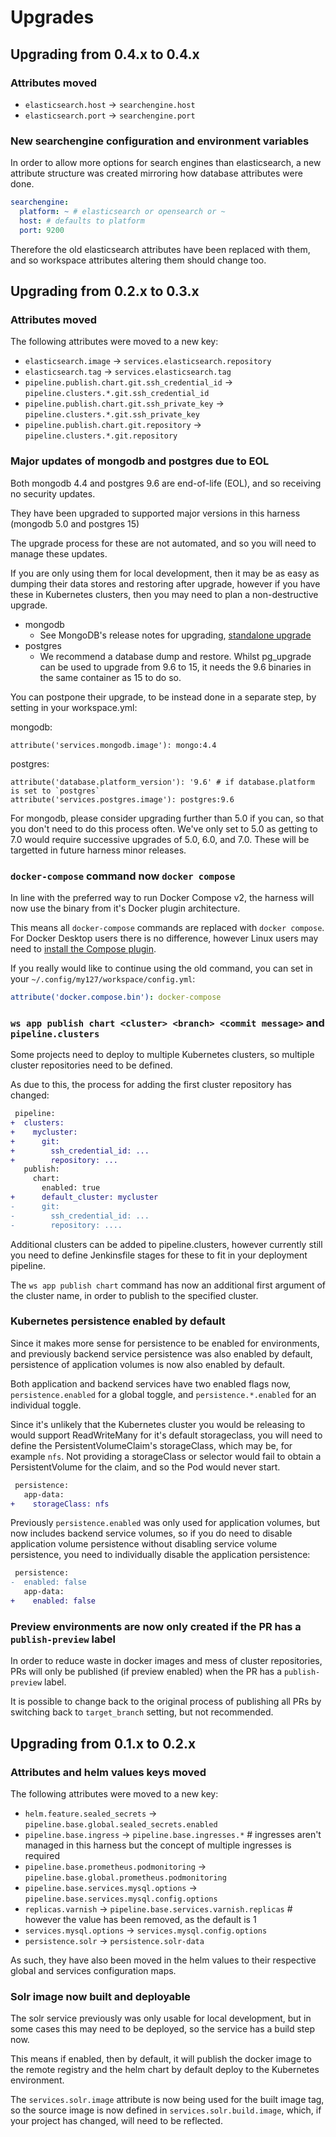 # Upgrades

## Upgrading from 0.4.x to 0.4.x

### Attributes moved

* `elasticsearch.host` -> `searchengine.host`
* `elasticsearch.port` -> `searchengine.port`

### New searchengine configuration and environment variables

In order to allow more options for search engines than elasticsearch, a new attribute structure was created mirroring how database attributes were done.

```yaml
searchengine:
  platform: ~ # elasticsearch or opensearch or ~
  host: # defaults to platform
  port: 9200
```

Therefore the old elasticsearch attributes have been replaced with them, and so workspace attributes altering them should change too.

## Upgrading from 0.2.x to 0.3.x

### Attributes moved

The following attributes were moved to a new key:

* `elasticsearch.image` -> `services.elasticsearch.repository`
* `elasticsearch.tag` -> `services.elasticsearch.tag`
* `pipeline.publish.chart.git.ssh_credential_id` -> `pipeline.clusters.*.git.ssh_credential_id`
* `pipeline.publish.chart.git.ssh_private_key` -> `pipeline.clusters.*.git.ssh_private_key`
* `pipeline.publish.chart.git.repository` -> `pipeline.clusters.*.git.repository`

### Major updates of mongodb and postgres due to EOL

Both mongodb 4.4 and postgres 9.6 are end-of-life (EOL), and so receiving no security updates.

They have been upgraded to supported major versions in this harness (mongodb 5.0 and postgres 15)

The upgrade process for these are not automated, and so you will need to manage these updates.

If you are only using them for local development, then it may be as easy as dumping their data stores and restoring after upgrade, however if you have these in Kubernetes clusters, then you may need to plan a non-destructive upgrade.

* mongodb
  * See MongoDB's release notes for upgrading, [standalone upgrade](https://www.mongodb.com/docs/v7.0/release-notes/5.0-upgrade-standalone/)
* postgres
  * We recommend a database dump and restore. Whilst pg_upgrade can be used to upgrade from 9.6 to 15, it needs the 9.6 binaries in the same container as 15 to do so.

You can postpone their upgrade, to be instead done in a separate step, by setting in your workspace.yml:

mongodb:
```
attribute('services.mongodb.image'): mongo:4.4
```

postgres:
```
attribute('database.platform_version'): '9.6' # if database.platform is set to `postgres`
attribute('services.postgres.image'): postgres:9.6
```

For mongodb, please consider upgrading further than 5.0 if you can, so that you don't need to do this process often. We've only set to 5.0 as getting to 7.0 would require successive upgrades of 5.0, 6.0, and 7.0. These will be targetted in future harness minor releases.

### `docker-compose` command now `docker compose`

In line with the preferred way to run Docker Compose v2, the harness will now use the binary from it's Docker plugin architecture.

This means all `docker-compose` commands are replaced with `docker compose`. For Docker Desktop users there is no difference, however Linux users may need to [install the Compose plugin](https://docs.docker.com/compose/install/linux/).

If you really would like to continue using the old command, you can set in your `~/.config/my127/workspace/config.yml`:

```yaml
attribute('docker.compose.bin'): docker-compose
```

### `ws app publish chart <cluster> <branch> <commit message>` and `pipeline.clusters`

Some projects need to deploy to multiple Kubernetes clusters, so multiple cluster repositories need to be defined.

As due to this, the process for adding the first cluster repository has changed:

```diff
 pipeline:
+  clusters:
+    mycluster:
+      git:
+        ssh_credential_id: ...
+        repository: ...
   publish:
     chart:
       enabled: true
+      default_cluster: mycluster
-      git:
-        ssh_credential_id: ...
-        repository: ....
```

Additional clusters can be added to pipeline.clusters, however currently still you need to define Jenkinsfile stages for these to fit in your deployment pipeline.

The `ws app publish chart` command has now an additional first argument of the cluster name, in order to publish to the specified cluster.

### Kubernetes persistence enabled by default

Since it makes more sense for persistence to be enabled for environments, and previously backend service persistence was also enabled by default, persistence of application volumes is now also enabled by default.

Both application and backend services have two enabled flags now, `persistence.enabled` for a global toggle, and `persistence.*.enabled` for an individual toggle.

Since it's unlikely that the Kubernetes cluster you would be releasing to would support ReadWriteMany for it's default storageclass, you will need to define the PersistentVolumeClaim's storageClass, which may be, for example `nfs`. Not providing a storageClass or selector would fail to obtain a PersistentVolume for the claim, and so the Pod would never start.

```diff
 persistence:
   app-data:
+    storageClass: nfs
```

Previously `persistence.enabled` was only used for application volumes, but now includes backend service volumes, so if you do need to disable application volume persistence without disabling service volume persistence, you need to individually disable the application persistence:

```diff
 persistence:
-  enabled: false 
   app-data:
+    enabled: false
```

### Preview environments are now only created if the PR has a `publish-preview` label

In order to reduce waste in docker images and mess of cluster repositories, PRs will only be published (if preview enabled) when the PR has a `publish-preview` label.

It is possible to change back to the original process of publishing all PRs by switching back to `target_branch` setting, but not recommended.

## Upgrading from 0.1.x to 0.2.x

### Attributes and helm values keys moved

The following attributes were moved to a new key:

* `helm.feature.sealed_secrets` -> `pipeline.base.global.sealed_secrets.enabled`
* `pipeline.base.ingress` ->  `pipeline.base.ingresses.*` # ingresses aren't managed in this harness but the concept of multiple ingresses is required
* `pipeline.base.prometheus.podmonitoring` -> `pipeline.base.global.prometheus.podmonitoring`
* `pipeline.base.services.mysql.options` -> `pipeline.base.services.mysql.config.options`
* `replicas.varnish` -> `pipeline.base.services.varnish.replicas` # however the value has been removed, as the default is 1
* `services.mysql.options` -> `services.mysql.config.options`
* `persistence.solr` -> `persistence.solr-data`

As such, they have also been moved in the helm values to their respective global and services configuration maps.

### Solr image now built and deployable

The solr service previously was only usable for local development, but in some cases this may need to be deployed, so the service has a build step now.

This means if enabled, then by default, it will publish the docker image to the remote registry and the helm chart by default deploy to the Kubernetes environment.

The `services.solr.image` attribute is now being used for the built image tag, so the source image is now defined in `services.solr.build.image`, which, if your project has changed, will need to be reflected.
